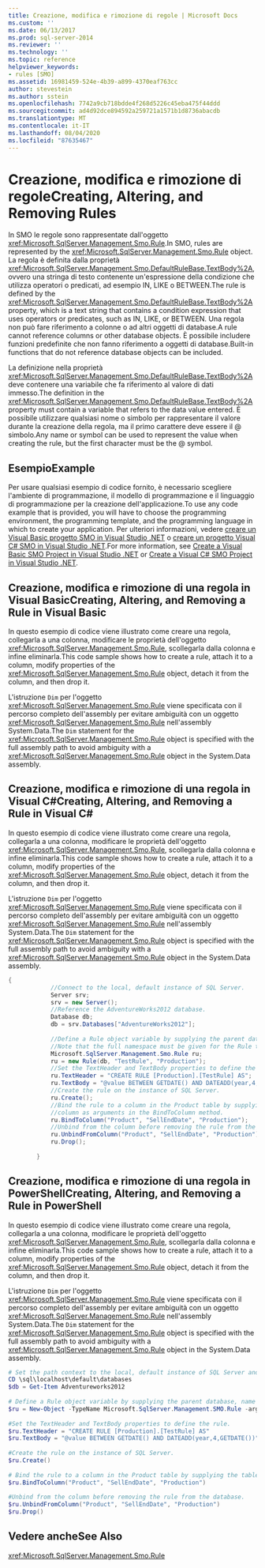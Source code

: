 ```yaml
---
title: Creazione, modifica e rimozione di regole | Microsoft Docs
ms.custom: ''
ms.date: 06/13/2017
ms.prod: sql-server-2014
ms.reviewer: ''
ms.technology: ''
ms.topic: reference
helpviewer_keywords:
- rules [SMO]
ms.assetid: 16981459-524e-4b39-a899-4370eaf763cc
author: stevestein
ms.author: sstein
ms.openlocfilehash: 7742a9cb718bdde4f268d5226c45eba475f44ddd
ms.sourcegitcommit: ad4d92dce894592a259721a1571b1d8736abacdb
ms.translationtype: MT
ms.contentlocale: it-IT
ms.lasthandoff: 08/04/2020
ms.locfileid: "87635467"
---
```

# <a name="creating-altering-and-removing-rules"></a><span data-ttu-id="62def-102">Creazione, modifica e rimozione di regole</span><span class="sxs-lookup"><span data-stu-id="62def-102">Creating, Altering, and Removing Rules</span></span>
  <span data-ttu-id="62def-103">In SMO le regole sono rappresentate dall'oggetto <xref:Microsoft.SqlServer.Management.Smo.Rule>.</span><span class="sxs-lookup"><span data-stu-id="62def-103">In SMO, rules are represented by the <xref:Microsoft.SqlServer.Management.Smo.Rule> object.</span></span> <span data-ttu-id="62def-104">La regola è definita dalla proprietà <xref:Microsoft.SqlServer.Management.Smo.DefaultRuleBase.TextBody%2A>, ovvero una stringa di testo contenente un'espressione della condizione che utilizza operatori o predicati, ad esempio IN, LIKE o BETWEEN.</span><span class="sxs-lookup"><span data-stu-id="62def-104">The rule is defined by the <xref:Microsoft.SqlServer.Management.Smo.DefaultRuleBase.TextBody%2A> property, which is a text string that contains a condition expression that uses operators or predicates, such as IN, LIKE, or BETWEEN.</span></span> <span data-ttu-id="62def-105">Una regola non può fare riferimento a colonne o ad altri oggetti di database.</span><span class="sxs-lookup"><span data-stu-id="62def-105">A rule cannot reference columns or other database objects.</span></span> <span data-ttu-id="62def-106">È possibile includere funzioni predefinite che non fanno riferimento a oggetti di database.</span><span class="sxs-lookup"><span data-stu-id="62def-106">Built-in functions that do not reference database objects can be included.</span></span>  
  
 <span data-ttu-id="62def-107">La definizione nella proprietà <xref:Microsoft.SqlServer.Management.Smo.DefaultRuleBase.TextBody%2A> deve contenere una variabile che fa riferimento al valore di dati immesso.</span><span class="sxs-lookup"><span data-stu-id="62def-107">The definition in the <xref:Microsoft.SqlServer.Management.Smo.DefaultRuleBase.TextBody%2A> property must contain a variable that refers to the data value entered.</span></span> <span data-ttu-id="62def-108">È possibile utilizzare qualsiasi nome o simbolo per rappresentare il valore durante la creazione della regola, ma il primo carattere deve essere il \@ simbolo.</span><span class="sxs-lookup"><span data-stu-id="62def-108">Any name or symbol can be used to represent the value when creating the rule, but the first character must be the \@ symbol.</span></span>  
  
## <a name="example"></a><span data-ttu-id="62def-109">Esempio</span><span class="sxs-lookup"><span data-stu-id="62def-109">Example</span></span>  
 <span data-ttu-id="62def-110">Per usare qualsiasi esempio di codice fornito, è necessario scegliere l'ambiente di programmazione, il modello di programmazione e il linguaggio di programmazione per la creazione dell'applicazione.</span><span class="sxs-lookup"><span data-stu-id="62def-110">To use any code example that is provided, you will have to choose the programming environment, the programming template, and the programming language in which to create your application.</span></span> <span data-ttu-id="62def-111">Per ulteriori informazioni, vedere [creare un Visual Basic progetto SMO in Visual Studio .NET](../../../database-engine/dev-guide/create-a-visual-basic-smo-project-in-visual-studio-net.md) o [creare un progetto Visual C&#35; SMO in Visual Studio .NET](../how-to-create-a-visual-csharp-smo-project-in-visual-studio-net.md).</span><span class="sxs-lookup"><span data-stu-id="62def-111">For more information, see [Create a Visual Basic SMO Project in Visual Studio .NET](../../../database-engine/dev-guide/create-a-visual-basic-smo-project-in-visual-studio-net.md) or [Create a Visual C&#35; SMO Project in Visual Studio .NET](../how-to-create-a-visual-csharp-smo-project-in-visual-studio-net.md).</span></span>  
  
## <a name="creating-altering-and-removing-a-rule-in-visual-basic"></a><span data-ttu-id="62def-112">Creazione, modifica e rimozione di una regola in Visual Basic</span><span class="sxs-lookup"><span data-stu-id="62def-112">Creating, Altering, and Removing a Rule in Visual Basic</span></span>  
 <span data-ttu-id="62def-113">In questo esempio di codice viene illustrato come creare una regola, collegarla a una colonna, modificare le proprietà dell'oggetto <xref:Microsoft.SqlServer.Management.Smo.Rule>, scollegarla dalla colonna e infine eliminarla.</span><span class="sxs-lookup"><span data-stu-id="62def-113">This code sample shows how to create a rule, attach it to a column, modify properties of the <xref:Microsoft.SqlServer.Management.Smo.Rule> object, detach it from the column, and then drop it.</span></span>  
  
 <span data-ttu-id="62def-114">L'istruzione `Dim` per l'oggetto <xref:Microsoft.SqlServer.Management.Smo.Rule> viene specificata con il percorso completo dell'assembly per evitare ambiguità con un oggetto <xref:Microsoft.SqlServer.Management.Smo.Rule> nell'assembly System.Data.</span><span class="sxs-lookup"><span data-stu-id="62def-114">The `Dim` statement for the <xref:Microsoft.SqlServer.Management.Smo.Rule> object is specified with the full assembly path to avoid ambiguity with a <xref:Microsoft.SqlServer.Management.Smo.Rule> object in the System.Data assembly.</span></span>  
  
<!-- TODO: review snippet reference  [!CODE [SMO How to#SMO_VBRules1](SMO How to#SMO_VBRules1)]  -->  
  
## <a name="creating-altering-and-removing-a-rule-in-visual-c"></a><span data-ttu-id="62def-115">Creazione, modifica e rimozione di una regola in Visual C#</span><span class="sxs-lookup"><span data-stu-id="62def-115">Creating, Altering, and Removing a Rule in Visual C#</span></span>  
 <span data-ttu-id="62def-116">In questo esempio di codice viene illustrato come creare una regola, collegarla a una colonna, modificare le proprietà dell'oggetto <xref:Microsoft.SqlServer.Management.Smo.Rule>, scollegarla dalla colonna e infine eliminarla.</span><span class="sxs-lookup"><span data-stu-id="62def-116">This code sample shows how to create a rule, attach it to a column, modify properties of the <xref:Microsoft.SqlServer.Management.Smo.Rule> object, detach it from the column, and then drop it.</span></span>  
  
 <span data-ttu-id="62def-117">L'istruzione `Dim` per l'oggetto <xref:Microsoft.SqlServer.Management.Smo.Rule> viene specificata con il percorso completo dell'assembly per evitare ambiguità con un oggetto <xref:Microsoft.SqlServer.Management.Smo.Rule> nell'assembly System.Data.</span><span class="sxs-lookup"><span data-stu-id="62def-117">The `Dim` statement for the <xref:Microsoft.SqlServer.Management.Smo.Rule> object is specified with the full assembly path to avoid ambiguity with a <xref:Microsoft.SqlServer.Management.Smo.Rule> object in the System.Data assembly.</span></span>  
  
```csharp
{  
            //Connect to the local, default instance of SQL Server.   
            Server srv;  
            srv = new Server();  
            //Reference the AdventureWorks2012 database.   
            Database db;  
            db = srv.Databases["AdventureWorks2012"];  
  
            //Define a Rule object variable by supplying the parent database, name and schema in the constructor.   
            //Note that the full namespace must be given for the Rule type to differentiate it from other Rule types.   
            Microsoft.SqlServer.Management.Smo.Rule ru;  
            ru = new Rule(db, "TestRule", "Production");  
            //Set the TextHeader and TextBody properties to define the rule.   
            ru.TextHeader = "CREATE RULE [Production].[TestRule] AS";  
            ru.TextBody = "@value BETWEEN GETDATE() AND DATEADD(year,4,GETDATE())";  
            //Create the rule on the instance of SQL Server.   
            ru.Create();  
            //Bind the rule to a column in the Product table by supplying the table, schema, and   
            //column as arguments in the BindToColumn method.   
            ru.BindToColumn("Product", "SellEndDate", "Production");  
            //Unbind from the column before removing the rule from the database.   
            ru.UnbindFromColumn("Product", "SellEndDate", "Production");  
            ru.Drop();  
  
        }  
```  
  
## <a name="creating-altering-and-removing-a-rule-in-powershell"></a><span data-ttu-id="62def-118">Creazione, modifica e rimozione di una regola in PowerShell</span><span class="sxs-lookup"><span data-stu-id="62def-118">Creating, Altering, and Removing a Rule in PowerShell</span></span>  
 <span data-ttu-id="62def-119">In questo esempio di codice viene illustrato come creare una regola, collegarla a una colonna, modificare le proprietà dell'oggetto <xref:Microsoft.SqlServer.Management.Smo.Rule>, scollegarla dalla colonna e infine eliminarla.</span><span class="sxs-lookup"><span data-stu-id="62def-119">This code sample shows how to create a rule, attach it to a column, modify properties of the <xref:Microsoft.SqlServer.Management.Smo.Rule> object, detach it from the column, and then drop it.</span></span>  
  
 <span data-ttu-id="62def-120">L'istruzione `Dim` per l'oggetto <xref:Microsoft.SqlServer.Management.Smo.Rule> viene specificata con il percorso completo dell'assembly per evitare ambiguità con un oggetto <xref:Microsoft.SqlServer.Management.Smo.Rule> nell'assembly System.Data.</span><span class="sxs-lookup"><span data-stu-id="62def-120">The `Dim` statement for the <xref:Microsoft.SqlServer.Management.Smo.Rule> object is specified with the full assembly path to avoid ambiguity with a <xref:Microsoft.SqlServer.Management.Smo.Rule> object in the System.Data assembly.</span></span>  
  
```powershell
# Set the path context to the local, default instance of SQL Server and get a reference to AdventureWorks2012  
CD \sql\localhost\default\databases  
$db = Get-Item Adventureworks2012  
  
# Define a Rule object variable by supplying the parent database, name and schema in the constructor.
$ru = New-Object -TypeName Microsoft.SqlServer.Management.SMO.Rule -argumentlist $db, "TestRule", "Production"  
  
#Set the TextHeader and TextBody properties to define the rule.
$ru.TextHeader = "CREATE RULE [Production].[TestRule] AS"  
$ru.TextBody = "@value BETWEEN GETDATE() AND DATEADD(year,4,GETDATE())"  
  
#Create the rule on the instance of SQL Server.
$ru.Create()  
  
# Bind the rule to a column in the Product table by supplying the table, schema, and column as arguments in the BindToColumn method.
$ru.BindToColumn("Product", "SellEndDate", "Production")  
  
#Unbind from the column before removing the rule from the database.
$ru.UnbindFromColumn("Product", "SellEndDate", "Production")  
$ru.Drop()  
```  
  
## <a name="see-also"></a><span data-ttu-id="62def-121">Vedere anche</span><span class="sxs-lookup"><span data-stu-id="62def-121">See Also</span></span>  
 <xref:Microsoft.SqlServer.Management.Smo.Rule>  
